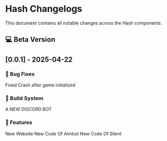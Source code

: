 # Hash Changelogs

This document contains all notable changes across the Hash components.
## 💻 Beta Version 

## [0.0.1] - 2025-04-22

### 🐛 Bug Fixes
Fixed Crash after game initialized
### 🔨 Build System
A NEW DISCORD BOT
### 🚀 Features
New Website 
New Code Of Aimbot
New Code Of Silent


<!-- © Hash 2025. All rights reserved. -->
